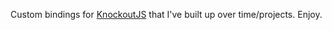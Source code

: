 Custom bindings for [KnockoutJS](http://knockoutjs.com/documentation/introduction.html) that I've built up over time/projects.  Enjoy.